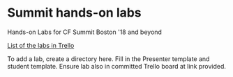 # Summit hands-on labs

Hands-on Labs for CF Summit Boston '18 and beyond

[List of the labs in Trello](https://trello.com/b/t9LFlX2c/cloud-foundry-labs)

To add a lab, create a directory here.  Fill in the Presenter template and student template.  Ensure lab also in committed Trello board at link provided.  
